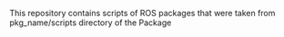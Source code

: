 This repository contains scripts of ROS packages that were taken from pkg_name/scripts directory of the Package
